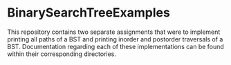 # BinarySearchTreeExamples
This repository contains two separate assignments that were to implement printing all paths of a BST and printing inorder and postorder traversals of a BST.
Documentation regarding each of these implementations can be found within their corresponding directories.
